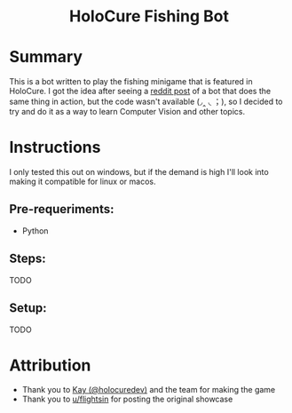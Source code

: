<div align="center">
    <h1> HoloCure Fishing Bot</h1>
    <h3></h3>
</div>

# Summary

This is a bot written to play the fishing minigame that is featured in HoloCure.
I got the idea after seeing a [reddit post](https://www.reddit.com/r/holocure/comments/15vhz6l/so_i_wrote_a_bot_that_plays_the_fishing_minigame/) of a bot that does the same thing in action, but the code wasn't available (◞‸ ◟ ；), so I decided to try and do it as a way to learn Computer Vision and other topics.

# Instructions


I only tested this out on windows, but if the demand is high I'll look into making it compatible for linux or macos.

## Pre-requeriments:
- Python

## Steps:
TODO

## Setup:
TODO

# Attribution
- Thank you to [Kay (@holocuredev)](https://twitter.com/holocuredev) and the team for making the game
- Thank you to [u/flightsin](https://www.reddit.com/r/holocure/comments/15vhz6l/so_i_wrote_a_bot_that_plays_the_fishing_minigame) for posting the original showcase
